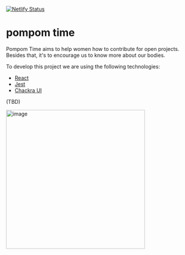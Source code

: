[![Netlify Status](https://api.netlify.com/api/v1/badges/5ac626a0-10f8-4841-aaca-914e8165f023/deploy-status)](https://app.netlify.com/sites/pompom-time/deploys)

# pompom time

Pompom Time aims to help women how to contribute for open projects. Besides that, it's to encourage us to know more about our bodies.

To develop this project we are using the following technologies:

- [React](https://reactjs.org/)
- [Jest](https://jestjs.io/)
- [Chackra UI](https://chakra-ui.com/)

(TBD)

<img width="379" alt="image" src="https://github.com/nathpaiva/pompom-time/assets/5339264/07ffaa01-f7d7-4464-a386-472cdeb8b95c">
